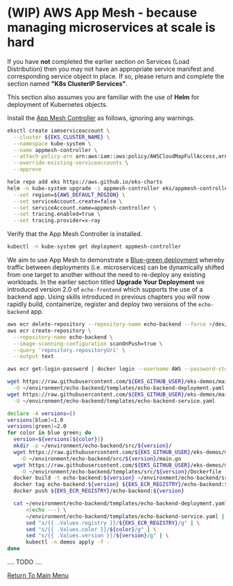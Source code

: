 # (WIP) AWS App Mesh - because managing microservices at scale is hard

If you have **not** completed the earlier section on Services (Load Distribution) then you may not have an appropriate service manifest and corresponding service object in place.
If so, please return and complete the section named **"K8s ClusterIP Services"**.

This section also assumes you are familiar with the use of **Helm** for deployment of Kubernetes objects.

Install the [App Mesh Controller](https://aws.github.io/aws-app-mesh-controller-for-k8s/) as follows, ignoring any warnings.
```bash
eksctl create iamserviceaccount \
  --cluster ${EKS_CLUSTER_NAME} \
  --namespace kube-system \
  --name appmesh-controller \
  --attach-policy-arn arn:aws:iam::aws:policy/AWSCloudMapFullAccess,arn:aws:iam::aws:policy/AWSAppMeshFullAccess \
  --override-existing-serviceaccounts \
  --approve

helm repo add eks https://aws.github.io/eks-charts
helm -n kube-system upgrade -i appmesh-controller eks/appmesh-controller \
  --set region=${AWS_DEFAULT_REGION} \
  --set serviceAccount.create=false \
  --set serviceAccount.name=appmesh-controller \
  --set tracing.enabled=true \
  --set tracing.provider=x-ray
```

Verify that the App Mesh Controller is installed.
```bash
kubectl -n kube-system get deployment appmesh-controller
```

We aim to use App Mesh to demonstrate a [Blue-green deployment](https://en.wikipedia.org/wiki/Blue-green_deployment) whereby traffic between deployments (i.e. microservices) can be dynamically shifted from one target to another without the need to re-deploy any existing workloads.
In the earlier section titled **Upgrade Your Deployment** we introduced version 2.0 of `echo-frontend` which supports the use of a backend app.
Using skills introduced in previous chapters you will now rapidly build, containerize, register and deploy two versions of the `echo-backend` app.
```bash
aws ecr delete-repository --repository-name echo-backend --force >/dev/null 2>&1
aws ecr create-repository \
  --repository-name echo-backend \
  --image-scanning-configuration scanOnPush=true \
  --query 'repository.repositoryUri' \
  --output text

aws ecr get-login-password | docker login --username AWS --password-stdin ${EKS_ECR_REGISTRY}

wget https://raw.githubusercontent.com/${EKS_GITHUB_USER}/eks-demos/main/echo-backend/templates/echo-backend-deployment.yaml \
  -O ~/environment/echo-backend/templates/echo-backend-deployment.yaml
wget https://raw.githubusercontent.com/${EKS_GITHUB_USER}/eks-demos/main/echo-backend/templates/echo-backend-service.yaml \
  -O ~/environment/echo-backend/templates/echo-backend-service.yaml

declare -A versions=()
versions[blue]=1.0
versions[green]=2.0
for color in blue green; do
  version=${versions[${color}]}
  mkdir -p ~/environment/echo-backend/src/${version}/ 
  wget https://raw.githubusercontent.com/${EKS_GITHUB_USER}/eks-demos/main/echo-backend/src/${version}/main.go \
    -O ~/environment/echo-backend/src/${version}/main.go
  wget https://raw.githubusercontent.com/${EKS_GITHUB_USER}/eks-demos/main/echo-backend/src/${version}/Dockerfile \
    -O ~/environment/echo-backend/templates/src/${version}/Dockerfile
  docker build -t echo-backend:${version} ~/environment/echo-backend/src/${version}/
  docker tag echo-backend:${version} ${EKS_ECR_REGISTRY}/echo-backend:${version}
  docker push ${EKS_ECR_REGISTRY}/echo-backend:${version}

  cat ~/environment/echo-backend/templates/echo-backend-deployment.yaml \
      <(echo ---) \
      ~/environment/echo-backend/templates/echo-backend-service.yaml | \
      sed "s/{{ .Values.registry }}/${EKS_ECR_REGISTRY}/g" | \
      sed "s/{{ .Values.color }}/${color}/g" | \
      sed "s/{{ .Values.version }}/${version}/g" | \
      kubectl -n demos apply -f -
done
```

 .... TODO ....

[Return To Main Menu](/README.md)

